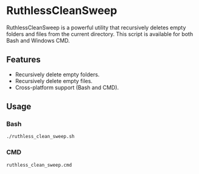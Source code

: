# RuthlessCleanSweep

RuthlessCleanSweep is a powerful utility that recursively deletes empty folders and files from the current directory. This script is available for both Bash and Windows CMD.

## Features

- Recursively delete empty folders.
- Recursively delete empty files.
- Cross-platform support (Bash and CMD).

## Usage

### Bash

```bash
./ruthless_clean_sweep.sh
```

### CMD

```bash
ruthless_clean_sweep.cmd
```
